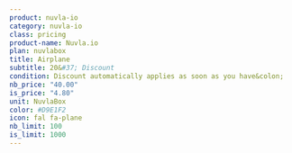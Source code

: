 ```yaml
---
product: nuvla-io
category: nuvla-io
class: pricing
product-name: Nuvla.io
plan: nuvlabox
title: Airplane
subtitle: 20&#37; Discount
condition: Discount automatically applies as soon as you have&colon;
nb_price: "40.00"
is_price: "4.80"
unit: NuvlaBox
color: #D9E1F2
icon: fal fa-plane
nb_limit: 100
is_limit: 1000
---
```

